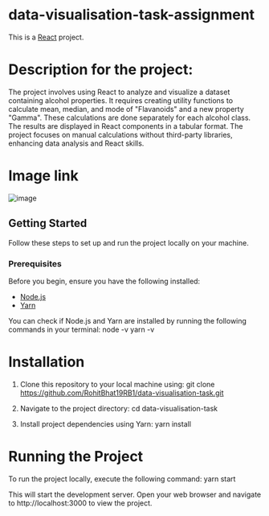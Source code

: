 # data-visualisation-task-assignment

This is a [React](https://reactjs.org/) project.

# Description for the project:

The project involves using React to analyze and visualize a dataset containing alcohol properties. 
It requires creating utility functions to calculate mean, median, and mode of "Flavanoids" and a new property "Gamma". 
These calculations are done separately for each alcohol class. 
The results are displayed in React components in a tabular format. 
The project focuses on manual calculations without third-party libraries, enhancing data analysis and React skills.

# Image link

![image](https://github.com/RohitBhat19RB1/data-visualisation-task/assets/69046157/d915c1c7-6380-41a6-a432-26a5991d4cec)  

## Getting Started

Follow these steps to set up and run the project locally on your machine.

### Prerequisites

Before you begin, ensure you have the following installed:

- [Node.js](https://nodejs.org/) 
- [Yarn](https://yarnpkg.com/) 

You can check if Node.js and Yarn are installed by running the following commands in your terminal:
node -v
yarn -v

# Installation

1. Clone this repository to your local machine using:
git clone https://github.com/RohitBhat19RB1/data-visualisation-task.git

2. Navigate to the project directory:
cd data-visualisation-task

3. Install project dependencies using Yarn:
yarn install

# Running the Project

To run the project locally, execute the following command:
yarn start

This will start the development server. Open your web browser and navigate to http://localhost:3000 to view the project.
